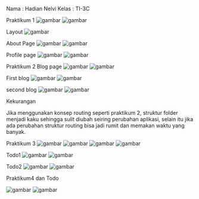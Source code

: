 Nama    : Hadian Nelvi
Kelas   : TI-3C

Praktikum 1
![gambar](img/foto2.png)
![gambar](img/foto1.png)

Layout
![gambar](img/foto3.png)

About Page
![gambar](img/foto4.png)
![gambar](img/foto5.png)

Profile page
![gambar](img/foto6.png)
![gambar](img/foto7.png)

Praktikum 2
Blog page 
![gambar](img/foto8.png)
![gambar](img/foto10.png)

First blog
![gambar](img/foto11.png)
![gambar](img/foto12.png)

second blog
![gambar](img/foto13.png)
![gambar](img/foto14.png)

Kekurangan

Jika menggunakan konsep routing seperti praktikum 2, struktur folder menjadi kaku sehingga sulit diubah seiring perubahan aplikasi, selain itu jika ada perubahan struktur routing bisa jadi rumit dan memakan waktu yang banyak.

Praktikum 3
![gambar](img/foto15.png)
![gambar](img/foto17.png)
![gambar](img/foto16.png)
![gambar](img/foto18.png)

Todo1
![gambar](img/foto19.png)
![gambar](img/foto20.png)

Todo2
![gambar](img/foto21.png)
![gambar](img/foto22.png)

Praktikum4 dan Todo

![gambar](img/foto23.png)
![gambar](img/foto24.png)

